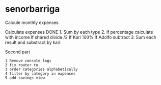 # senorbarriga

Calcule monthly expenses

Calculate expenses DONE 1. Sum by each type 2. If percentage calculate with income
If shared divide /2
If Kari 100%
If Adolfo subtract 3. Sum each result and substract by kari

Second part

    1 Remove console logs
    2 fix router to
    3 order categories alphabetically
    4 filter by category in expenses
    5 add savings view
